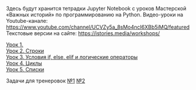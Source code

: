 Здесь будут хранится тетрадки Jupyter Notebook с уроков Мастерской «Важных историй» по программированию на Python. 
Видео-уроки на Youtube-канале: https://www.youtube.com/channel/UCVZy5a_8sMo4ncI6XBb5iMQ/featured 
Текстовые версии на сайте: https://istories.media/workshops/

[Урок 1.](https://colab.research.google.com/github/iStoriesMedia/python_lessons/blob/main/Python%20_%20%D0%A3%D1%80%D0%BE%D0%BA%201.ipynb)   
[Урок 2. Строки](https://colab.research.google.com/github/iStoriesMedia/python_lessons/blob/main/%D0%A3%D1%80%D0%BE%D0%BA%202.%20%D0%A1%D1%82%D1%80%D0%BE%D0%BA%D0%B8.ipynb)  
[Урок 3. Условия if, else, elif и логические операторы](https://colab.research.google.com/github/iStoriesMedia/python_lessons/blob/main/%D0%A3%D1%80%D0%BE%D0%BA%203.%20%D0%A3%D1%81%D0%BB%D0%BE%D0%B2%D0%B8%D1%8F%20if%2C%20else%2C%20elif%20%D0%B8%20%D0%BB%D0%BE%D0%B3%D0%B8%D1%87%D0%B5%D1%81%D0%BA%D0%B8%D0%B5%20%D0%BE%D0%BF%D0%B5%D1%80%D0%B0%D1%82%D0%BE%D1%80%D1%8B.ipynb)  
[Урок 4. Циклы](https://colab.research.google.com/github/iStoriesMedia/python_lessons/blob/main/%D0%A3%D1%80%D0%BE%D0%BA%204.%20%D0%A6%D0%B8%D0%BA%D0%BB%D1%8B.ipynb)  
[Урок 5. Списки](https://colab.research.google.com/github/iStoriesMedia/python_lessons/blob/main/%D0%A3%D1%80%D0%BE%D0%BA%205.%20%D0%A1%D0%BF%D0%B8%D1%81%D0%BA%D0%B8.ipynb)  

Задачи для тренеровок 
[№1](https://colab.research.google.com/github/iStoriesMedia/python_lessons/blob/main/%D0%97%D0%B0%D0%B4%D0%B0%D1%87%D0%B8%20%D0%B4%D0%BB%D1%8F%20%D1%82%D1%80%D0%B5%D0%BD%D0%B8%D1%80%D0%BE%D0%B2%D0%BE%D0%BA.ipynb)
[№2](https://colab.research.google.com/github/iStoriesMedia/python_lessons/blob/main/%D0%97%D0%B0%D0%B4%D0%B0%D1%87%D0%B8%20%D0%B4%D0%BB%D1%8F%20%D1%82%D1%80%D0%B5%D0%BD%D0%B8%D1%80%D0%BE%D0%B2%D0%BE%D0%BA%202.ipynb)

